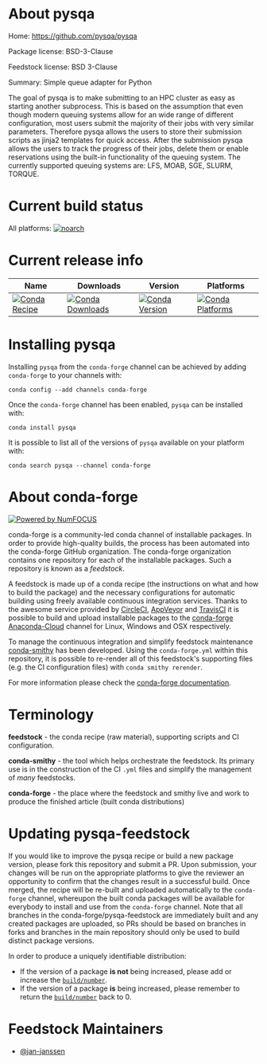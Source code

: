 <!--
# -*- mode: jinja -*-
-->

About pysqa
===========

Home: https://github.com/pysqa/pysqa

Package license: BSD-3-Clause

Feedstock license: BSD 3-Clause

Summary: Simple queue adapter for Python

The goal of pysqa is to make submitting to an HPC cluster as easy as starting another subprocess.
This is based on the assumption that even though modern queuing systems allow for an wide range of
different configuration, most users submit the majority of their jobs with very similar parameters.
Therefore pysqa allows the users to store their submission scripts as jinja2 templates for quick
access. After the submission pysqa allows the users to track the progress of their jobs, delete them
or enable reservations using the built-in functionality of the queuing system. The currently supported
queuing systems are: LFS, MOAB, SGE, SLURM, TORQUE.


Current build status
====================

All platforms:
[![noarch](https://img.shields.io/circleci/project/github/conda-forge/pysqa-feedstock/master.svg?label=noarch)](https://circleci.com/gh/conda-forge/pysqa-feedstock)

Current release info
====================

| Name | Downloads | Version | Platforms |
| --- | --- | --- | --- |
| [![Conda Recipe](https://img.shields.io/badge/recipe-pysqa-green.svg)](https://anaconda.org/conda-forge/pysqa) | [![Conda Downloads](https://img.shields.io/conda/dn/conda-forge/pysqa.svg)](https://anaconda.org/conda-forge/pysqa) | [![Conda Version](https://img.shields.io/conda/vn/conda-forge/pysqa.svg)](https://anaconda.org/conda-forge/pysqa) | [![Conda Platforms](https://img.shields.io/conda/pn/conda-forge/pysqa.svg)](https://anaconda.org/conda-forge/pysqa) |

Installing pysqa
================

Installing `pysqa` from the `conda-forge` channel can be achieved by adding `conda-forge` to your channels with:

```
conda config --add channels conda-forge
```

Once the `conda-forge` channel has been enabled, `pysqa` can be installed with:

```
conda install pysqa
```

It is possible to list all of the versions of `pysqa` available on your platform with:

```
conda search pysqa --channel conda-forge
```


About conda-forge
=================

[![Powered by NumFOCUS](https://img.shields.io/badge/powered%20by-NumFOCUS-orange.svg?style=flat&colorA=E1523D&colorB=007D8A)](http://numfocus.org)

conda-forge is a community-led conda channel of installable packages.
In order to provide high-quality builds, the process has been automated into the
conda-forge GitHub organization. The conda-forge organization contains one repository
for each of the installable packages. Such a repository is known as a *feedstock*.

A feedstock is made up of a conda recipe (the instructions on what and how to build
the package) and the necessary configurations for automatic building using freely
available continuous integration services. Thanks to the awesome service provided by
[CircleCI](https://circleci.com/), [AppVeyor](https://www.appveyor.com/)
and [TravisCI](https://travis-ci.org/) it is possible to build and upload installable
packages to the [conda-forge](https://anaconda.org/conda-forge)
[Anaconda-Cloud](https://anaconda.org/) channel for Linux, Windows and OSX respectively.

To manage the continuous integration and simplify feedstock maintenance
[conda-smithy](https://github.com/conda-forge/conda-smithy) has been developed.
Using the ``conda-forge.yml`` within this repository, it is possible to re-render all of
this feedstock's supporting files (e.g. the CI configuration files) with ``conda smithy rerender``.

For more information please check the [conda-forge documentation](https://conda-forge.org/docs/).

Terminology
===========

**feedstock** - the conda recipe (raw material), supporting scripts and CI configuration.

**conda-smithy** - the tool which helps orchestrate the feedstock.
                   Its primary use is in the construction of the CI ``.yml`` files
                   and simplify the management of *many* feedstocks.

**conda-forge** - the place where the feedstock and smithy live and work to
                  produce the finished article (built conda distributions)


Updating pysqa-feedstock
========================

If you would like to improve the pysqa recipe or build a new
package version, please fork this repository and submit a PR. Upon submission,
your changes will be run on the appropriate platforms to give the reviewer an
opportunity to confirm that the changes result in a successful build. Once
merged, the recipe will be re-built and uploaded automatically to the
`conda-forge` channel, whereupon the built conda packages will be available for
everybody to install and use from the `conda-forge` channel.
Note that all branches in the conda-forge/pysqa-feedstock are
immediately built and any created packages are uploaded, so PRs should be based
on branches in forks and branches in the main repository should only be used to
build distinct package versions.

In order to produce a uniquely identifiable distribution:
 * If the version of a package **is not** being increased, please add or increase
   the [``build/number``](https://conda.io/docs/user-guide/tasks/build-packages/define-metadata.html#build-number-and-string).
 * If the version of a package **is** being increased, please remember to return
   the [``build/number``](https://conda.io/docs/user-guide/tasks/build-packages/define-metadata.html#build-number-and-string)
   back to 0.

Feedstock Maintainers
=====================

* [@jan-janssen](https://github.com/jan-janssen/)

